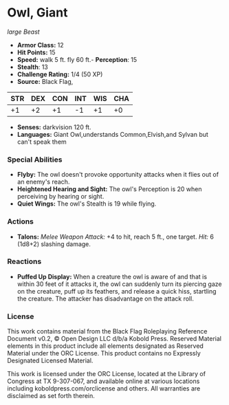 # Owl, Giant

*large* *Beast*

- **Armor Class:** 12
- **Hit Points:** 15 
- **Speed:** walk 5 ft. fly 60 ft.- **Perception**: 15
- **Stealth**: 13
- **Challenge Rating:** 1/4 (50 XP)
- **Source:** Black Flag,

| STR | DEX | CON | INT | WIS | CHA |
| --- | --- | --- | --- | --- | --- |
| +1 | +2 | +1 | -1 | +1 | +0 |

- **Senses:** darkvision 120 ft.
- **Languages:** Giant Owl,understands Common,Elvish,and Sylvan but can't speak them

### Special Abilities

- **Flyby:** The owl doesn't provoke opportunity attacks when it flies out of an enemy's reach.
- **Heightened Hearing and Sight:** The owl's Perception is 20 when perceiving by hearing or sight.
- **Quiet Wings:** The owl's Stealth is 19 while flying.

### Actions

- **Talons:** _Melee Weapon Attack:_ +4 to hit, reach 5 ft., one target. _Hit:_ 6 (1d8+2) slashing damage.

### Reactions

- **Puffed Up Display:** When a creature the owl is aware of and that is within 30 feet of it attacks it, the owl can suddenly turn its piercing gaze on the creature, puff up its feathers, and release a quick hiss, startling the creature. The attacker has disadvantage on the attack roll.


### License

This work contains material from the Black Flag Roleplaying Reference Document v0.2, © Open Design LLC d/b/a Kobold Press. Reserved Material elements in this product include all elements designated as Reserved Material under the ORC License. This product contains no Expressly Designated Licensed Material.

This work is licensed under the ORC License, located at the Library of Congress at TX 9-307-067, and available online at various locations including koboldpress.com/orclicense and others. All warranties are disclaimed as set forth therein.
